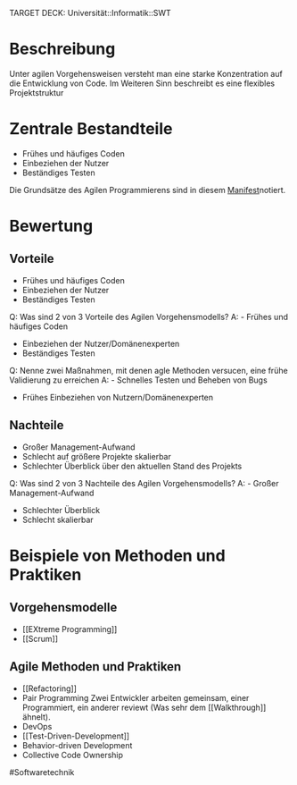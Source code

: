 TARGET DECK: Universität::Informatik::SWT

# Beschreibung
Unter agilen Vorgehensweisen versteht man eine starke Konzentration auf die Entwicklung von Code.
Im Weiteren Sinn beschreibt es eine flexibles Projektstruktur 

# Zentrale Bestandteile
- Frühes und häufiges Coden
- Einbeziehen der Nutzer
- Beständiges Testen

Die Grundsätze des Agilen Programmierens sind in diesem [Manifest](https://agilemanifesto.org/)notiert.

# Bewertung
## Vorteile
- Frühes und häufiges Coden
- Einbeziehen der Nutzer
- Beständiges Testen

Q: Was sind 2 von 3 Vorteile des Agilen Vorgehensmodells?
A: - Frühes und häufiges Coden
- Einbeziehen der Nutzer/Domänenexperten
- Beständiges Testen
<!--ID: 1644666513645-->


Q: Nenne zwei Maßnahmen, mit denen agle Methoden versucen, eine frühe Validierung zu erreichen
A: - Schnelles Testen und Beheben von Bugs
- Frühes Einbeziehen von Nutzern/Domänenexperten
<!--ID: 1644666513750-->


## Nachteile
- Großer Management-Aufwand
- Schlecht auf größere Projekte skalierbar
- Schlechter Überblick über den aktuellen Stand des Projekts


Q: Was sind 2 von 3 Nachteile des Agilen Vorgehensmodells?
A: - Großer Management-Aufwand
- Schlechter Überblick
- Schlecht skalierbar
<!--ID: 1644666513864-->



# Beispiele von Methoden und Praktiken
## Vorgehensmodelle
- [[EXtreme Programming]]
- [[Scrum]]

## Agile Methoden und Praktiken
- [[Refactoring]]
- Pair Programming
Zwei Entwickler arbeiten gemeinsam, einer Programmiert, ein anderer reviewt (Was sehr dem [[Walkthrough]] ähnelt).
- DevOps
- [[Test-Driven-Development]]
- Behavior-driven Development
- Collective Code Ownership


#Softwaretechnik 